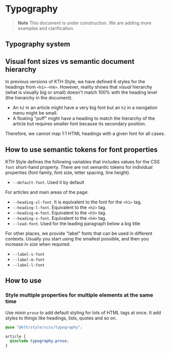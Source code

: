 # Typography

> **Note**
> This document is under construction. We are adding more examples and clarification.

## Typography system

## Visual font sizes vs semantic document hierarchy

In previous versions of KTH Style, we have defined 6 styles for the headings from `<h1>-<h6>`. However, reality shows that _visual_ hierarchy (what is visually big or small) doesn't match 100% with the heading level (the hierarchy in the document).

- An `h2` in an article might have a very big font but an `h2` in a navigation menu might be small.
- A floating "puff" might have a heading to match the hierarchy of the article but requires smaller font because its secondary position.

Therefore, we cannot map 1:1 HTML headings with a given font for all cases.

## How to use semantic tokens for font properties

KTH Style defines the following variables that includes values for the CSS `font` short-hand property. There are not semantic tokens for individual properties (font family, font size, letter spacing, line height).

- `--default-font`. Used it by default

For articles and main areas of the page:

- `--heading-xl-font`. It is equivalent to the font for the `<h1>` tag.
- `--heading-l-font`. Equivalent to the `<h2>` tag.
- `--heading-m-font`. Equivalent to the `<h3>` tag.
- `--heading-s-font`. Equivalent to the `<h4>` tag.
- `--lead-font`. Used for the leading paragraph below a big title

For other places, we provide "label" fonts that can be used in different contexts. Usually you start using the smallest possible, and then you increase in size when required.

- `--label-s-font`
- `--label-m-font`
- `--label-l-font`

## How to use

### Style multiple properties for multiple elements at the same time

Use mixin `prose` to add default styling for lots of HTML tags at once. It add styles to things like headings, lists, quotes and so on.

```scss
@use "@kth/style/scss/typography";

article {
  @include typography.prose;
}
```
